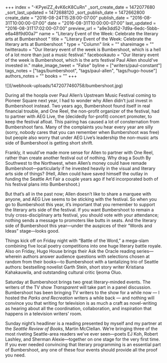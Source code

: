 +++
index = "-KPyeiZZ_4vK6cK8CuRn"
_sort_create_date = 1472077680
_sort_last_updated = 1472688120
_sort_publish_date = 1472662800
create_date = "2016-08-24T15:28:00-07:00"
publish_date = "2016-08-31T10:00:00-07:00"
date = "2016-08-31T10:00:00-07:00"
last_updated = "2016-08-31T17:02:00-07:00"
preview_url = "a9e3dd52-7d9a-6edc-5bbb-e6a48f9d00a7"
name = "Literary Event of the Week: Celebrate the literary arts at Bumbershoot "
title = "Literary Event of the Week: Celebrate the literary arts at Bumbershoot "
type = "Column"
link = ""
shareimage = ""
twitterauto = "Our literary event of the week is Bumbershoot, which is a hell of a lot more than just a music festival."
facebookauto = "Our literary event of the week is Bumbershoot, which is the arts festival Paul Allen should've invested in."
make_image_tweet = "False"
byline = ["writers/paul-constant"]
tags_notes = ["tags/bumbershoot", "tags/paul-allen", "tags/hugo-house"]
authors_notes = ""
books = ""
+++
<p class="image">![](/webhook-uploads/1472077460758/bumbershoot.jpg)</p>

During all the hoopla over Paul Allen’s Upstream Music Festival coming to Pioneer Square next year, I had to wonder why Allen didn’t just invest in Bumbershoot instead. Two years ago, Bumbershoot found itself in real financial trouble, and One Reel, the non-profit organizer of the festival, had to partner with AEG Live, the (decidedly for-profit) concert promoter, to keep the festival afloat. This pairing has caused a lot of consternation from Bumbershoot fans. Many of the complaints you hear every year are silly (sorry, nobody cares that you can remember when Bumbershoot was free) but people also worry that under AEG Live’s leadership the non-music arts side of Bumbershoot is getting short shrift.

Frankly, it would’ve made more sense for Allen to partner with One Reel, rather than create another festival out of nothing. Why drag a South By Southwest to the Northwest, when Allen’s money could have remade Bumbershoot—particularly if he invested heavily in the visual and literary arts side of things? (Hell, Allen could have saved himself the outlay in funding the Seattle Art Fair a couple years ago if he’d incorporated both of his festival plans into Bumbershoot.)

But that’s all in the past now; Allen doesn’t like to share a marquee with anyone, and AEG Live seems to be sticking with the festival. So when you go to Bumbershoot this year, it’s important that you remember to support the literary arts side of the festival. If you want Bumbershoot to remain a truly cross-disciplinary arts festival, you should vote with your attendance; nothing sends a message to promoters like butts in seats. And the literary side of Bumbershoot this year—under the auspices of their “Words and Ideas” stage—looks good. 

Things kick off on Friday night with “Battle of the Word,” a mega-slam combining five local poetry competitions into one huge literary battle royale.  Also on Friday, Hugo House brings their Ask the Oracle reading series—wherein authors answer audience questions with selections chosen at random from their books—to Bumbershoot with a tantalizing trio of Seattle authors: bestselling novelist Garth Stein, short story writer Kristiana Kahakauwila, and outstanding cultural critic Ijeoma Oluo.

Saturday at Bumbershoot brings two great literary-minded events. The writers of the TV show *Transparent* will take part in a panel discussion. Bumbershoot has been bringing TV writers to the show for a while now — I hosted the *Parks and Recreation* writers a while back — and nothing will convince you that writing for television is as much a craft as novel-writing as hearing about all the coordination, collaboration, and inspiration that happens in a television writers’ room. 

Sunday night’s headliner is a reading presented by myself and my partner at the *Seattle Review of Books*, Martin McClellan. We’re bringing three of the most riveting Seattle-area readers we’ve ever seen—poets EJ Koh, Robert Lashley, and Sherman Alexie—together on one stage for the very first time. If you ever needed convincing that literary programming is an essential part of Bumbershoot, any one of these four events should provide all the proof you need. 

